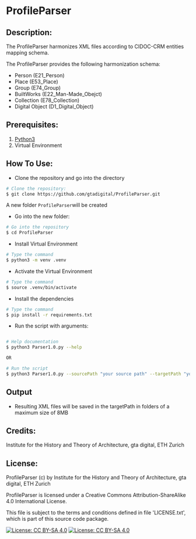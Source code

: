 # ProfileParser

## Description:

The ProfileParser harmonizes XML files according to CIDOC-CRM entities mapping schema.

The ProfileParser provides the following harmonization schema:

* Person (E21_Person)
* Place (E53_Place)
* Group (E74_Group)
* BuiltWorks (E22_Man-Made_Obejct)
* Collection (E78_Collection)
* Digital Object (D1_Digital_Object)

## Prerequisites:

1. [Python3](https://www.python.org/download/releases/3.0/)
2. Virtual Environment

## How To Use:

* Clone the repository and go into the directory

```bash
# Clone the repository:
$ git clone https://github.com/gtadigital/ProfileParser.git
```
 A new folder ```ProfileParser```will be created

* Go into the new folder:

```bash
# Go into the repository
$ cd ProfileParser
```
* Install Virtual Environment

```bash
# Type the command
$ python3 -m venv .venv
```
* Activate the Virtual Environment

```bash
# Type the command
$ source .venv/bin/activate
```

* Install the dependencies

```bash
# Type the command
$ pip install -r requirements.txt
```

* Run the script with arguments:

```bash

# Help documentation
$ python3 Parser1.0.py --help

OR

# Run the script
$ python3 Parser1.0.py --sourcePath "your source path" --targetPath "your target path" --xslt "~/ProfileParser/Profiles/(Archival_Object, BuiltWorks, Digital_Object, Group, Person, Place)"
```

## Output

* Resulting XML files will be saved in the targetPath in folders of a maximum size of 8MB

## Credits:

Institute for the History and Theory of Architecture, gta digital, ETH Zurich


## License:

ProfileParser (c) by Institute for the History and Theory of Architecture, gta digital, ETH Zurich

ProfileParser is licensed under a
Creative Commons Attribution-ShareAlike 4.0 International License.

This file is subject to the terms and conditions defined in file 'LICENSE.txt', which is part of this source code package.

[![License: CC BY-SA 4.0](https://licensebuttons.net/l/by-sa/4.0/80x15.png)](https://creativecommons.org/licenses/by-sa/4.0/) [![License: CC BY-SA 4.0](https://img.shields.io/badge/License-CC%20BY--SA%204.0-lightgrey.svg)](https://creativecommons.org/licenses/by-sa/4.0/)
